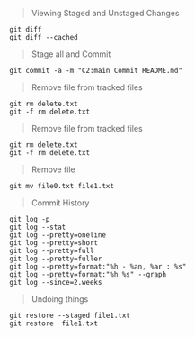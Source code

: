 

> Viewing Staged and Unstaged Changes
```
git diff 
git diff --cached

```

> Stage all and Commit
```
git commit -a -m "C2:main Commit README.md"

```
> Remove file from tracked files
```
git rm delete.txt
git -f rm delete.txt

```

> Remove file from tracked files
```
git rm delete.txt
git -f rm delete.txt

```
> Remove file 
```
git mv file0.txt file1.txt

```
> Commit History
```
git log -p 
git log --stat
git log --pretty=oneline
git log --pretty=short
git log --pretty=full
git log --pretty=fuller
git log --pretty=format:"%h - %an, %ar : %s"
git log --pretty=format:"%h %s" --graph
git log --since=2.weeks

```

> Undoing things
```
git restore --staged file1.txt
git restore  file1.txt

```
